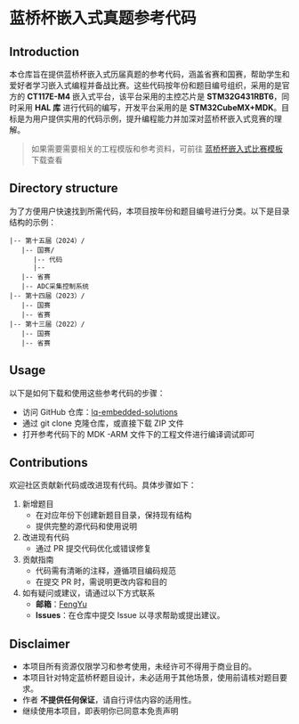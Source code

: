 # 蓝桥杯嵌入式真题参考代码

## Introduction

本仓库旨在提供蓝桥杯嵌入式历届真题的参考代码，涵盖省赛和国赛，帮助学生和爱好者学习嵌入式编程并备战比赛。这些代码按年份和题目编号组织，采用的是官方的 **CT117E-M4** 嵌入式平台，该平台采用的主控芯片是 **STM32G431RBT6**，同时采用 **HAL 库** 进行代码的编写，开发平台采用的是 **STM32CubeMX+MDK**。目标是为用户提供实用的代码示例，提升编程能力并加深对蓝桥杯嵌入式竞赛的理解。

>如果需要需要相关的工程模版和参考资料，可前往 [蓝桥杯嵌入式比赛模板](https://github.com/rsecss/lq-hal) 下载查看

## Directory structure

为了方便用户快速找到所需代码，本项目按年份和题目编号进行分类。以下是目录结构的示例：

```plaintxt
|-- 第十五届（2024）/
   |-- 国赛/
      |-- 代码
      |-- 
   |-- 省赛
   |-- ADC采集控制系统
|-- 第十四届（2023）/
   |-- 国赛
   |-- 省赛
|-- 第十三届（2022）/
   |-- 国赛
   |-- 省赛
```

## Usage

以下是如何下载和使用这些参考代码的步骤：

- 访问 GitHub 仓库：[lq-embedded-solutions](https://github.com/rsecss/lq-embedded-solutions)
- 通过 git clone 克隆仓库，或直接下载 ZIP 文件
- 打开参考代码下的 MDK -ARM 文件下的工程文件进行编译调试即可

## Contributions

欢迎社区贡献新代码或改进现有代码。具体步骤如下：

1. 新增题目
   - 在对应年份下创建新题目目录，保持现有结构
   - 提供完整的源代码和使用说明
2. 改进现有代码
   - 通过 PR 提交代码优化或错误修复
3. 贡献指南
   - 代码需有清晰的注释，遵循项目编码规范
   - 在提交 PR 时，需说明更改内容和目的
4. 如有疑问或建议，请通过以下方式联系
   - **邮箱**：[FengYu](mailto:rsecss@outlook.com)
   - **Issues**：在仓库中提交 Issue 以寻求帮助或提出建议。

## Disclaimer

- 本项目所有资源仅限学习和参考使用，未经许可不得用于商业目的。
- 本项目针对特定蓝桥杯题目设计，未必适用于其他场景，使用前请核对题目要求。
- 作者 **不提供任何保证**，请自行评估内容的适用性。
- 继续使用本项目，即表明你已同意本免责声明
